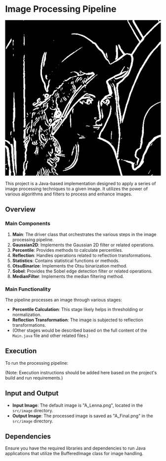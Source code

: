 Image Processing Pipeline
=========================

![A Final Image](src/image/A_Final.png)

This project is a Java-based implementation designed to apply a series of image processing techniques to a given image. It utilizes the power of various algorithms and filters to process and enhance images.

## Overview

### Main Components

1. **Main**: The driver class that orchestrates the various steps in the image processing pipeline.
2. **Gaussian2D**: Implements the Gaussian 2D filter or related operations.
3. **Percentile**: Provides methods to calculate percentiles.
4. **Reflection**: Handles operations related to reflection transformations.
5. **Statistics**: Contains statistical functions or methods.
6. **OtsuBinarize**: Implements the Otsu binarization method.
7. **Sobel**: Provides the Sobel edge detection filter or related operations.
8. **MedianFilter**: Implements the median filtering method.

### Main Functionality

The pipeline processes an image through various stages:
- **Percentile Calculation**: This stage likely helps in thresholding or normalization.
- **Reflection Transformation**: The image is subjected to reflection transformations.
- (Other stages would be described based on the full content of the `Main.java` file and other related files.)

## Execution

To run the processing pipeline:

(Note: Execution instructions should be added here based on the project's build and run requirements.)

## Input and Output

- **Input Image**: The default image is "A_Lenna.png", located in the `src/image` directory.
- **Output Image**: The processed image is saved as "A_Final.png" in the `src/image` directory.

## Dependencies

Ensure you have the required libraries and dependencies to run Java applications that utilize the BufferedImage class for image handling.


